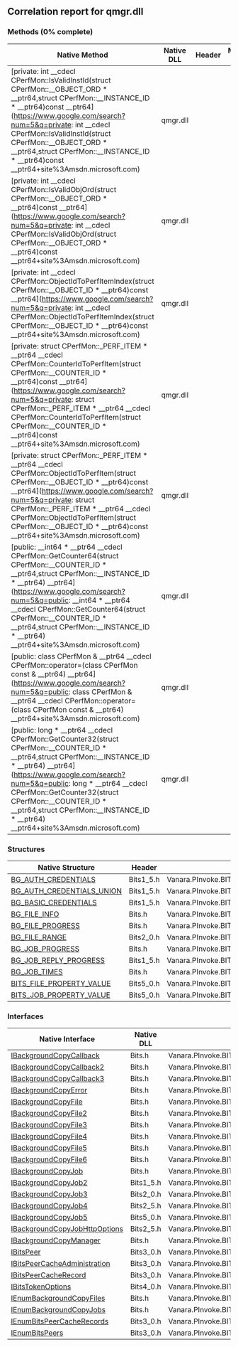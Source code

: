 ## Correlation report for qmgr.dll  
### Methods (0% complete)  
Native Method | Native DLL | Header | Managed Method  
--- | --- | --- | ---  
[private: int __cdecl CPerfMon::IsValidInstId(struct CPerfMon::__OBJECT_ORD * __ptr64,struct CPerfMon::__INSTANCE_ID * __ptr64)const __ptr64](https://www.google.com/search?num=5&q=private: int __cdecl CPerfMon::IsValidInstId(struct CPerfMon::__OBJECT_ORD * __ptr64,struct CPerfMon::__INSTANCE_ID * __ptr64)const __ptr64+site%3Amsdn.microsoft.com) | qmgr.dll |  |   
[private: int __cdecl CPerfMon::IsValidObjOrd(struct CPerfMon::__OBJECT_ORD * __ptr64)const __ptr64](https://www.google.com/search?num=5&q=private: int __cdecl CPerfMon::IsValidObjOrd(struct CPerfMon::__OBJECT_ORD * __ptr64)const __ptr64+site%3Amsdn.microsoft.com) | qmgr.dll |  |   
[private: int __cdecl CPerfMon::ObjectIdToPerfItemIndex(struct CPerfMon::__OBJECT_ID * __ptr64)const __ptr64](https://www.google.com/search?num=5&q=private: int __cdecl CPerfMon::ObjectIdToPerfItemIndex(struct CPerfMon::__OBJECT_ID * __ptr64)const __ptr64+site%3Amsdn.microsoft.com) | qmgr.dll |  |   
[private: struct CPerfMon::_PERF_ITEM * __ptr64 __cdecl CPerfMon::CounterIdToPerfItem(struct CPerfMon::__COUNTER_ID * __ptr64)const __ptr64](https://www.google.com/search?num=5&q=private: struct CPerfMon::_PERF_ITEM * __ptr64 __cdecl CPerfMon::CounterIdToPerfItem(struct CPerfMon::__COUNTER_ID * __ptr64)const __ptr64+site%3Amsdn.microsoft.com) | qmgr.dll |  |   
[private: struct CPerfMon::_PERF_ITEM * __ptr64 __cdecl CPerfMon::ObjectIdToPerfItem(struct CPerfMon::__OBJECT_ID * __ptr64)const __ptr64](https://www.google.com/search?num=5&q=private: struct CPerfMon::_PERF_ITEM * __ptr64 __cdecl CPerfMon::ObjectIdToPerfItem(struct CPerfMon::__OBJECT_ID * __ptr64)const __ptr64+site%3Amsdn.microsoft.com) | qmgr.dll |  |   
[public: __int64 * __ptr64 __cdecl CPerfMon::GetCounter64(struct CPerfMon::__COUNTER_ID * __ptr64,struct CPerfMon::__INSTANCE_ID * __ptr64) __ptr64](https://www.google.com/search?num=5&q=public: __int64 * __ptr64 __cdecl CPerfMon::GetCounter64(struct CPerfMon::__COUNTER_ID * __ptr64,struct CPerfMon::__INSTANCE_ID * __ptr64) __ptr64+site%3Amsdn.microsoft.com) | qmgr.dll |  |   
[public: class CPerfMon & __ptr64 __cdecl CPerfMon::operator=(class CPerfMon const & __ptr64) __ptr64](https://www.google.com/search?num=5&q=public: class CPerfMon & __ptr64 __cdecl CPerfMon::operator=(class CPerfMon const & __ptr64) __ptr64+site%3Amsdn.microsoft.com) | qmgr.dll |  |   
[public: long * __ptr64 __cdecl CPerfMon::GetCounter32(struct CPerfMon::__COUNTER_ID * __ptr64,struct CPerfMon::__INSTANCE_ID * __ptr64) __ptr64](https://www.google.com/search?num=5&q=public: long * __ptr64 __cdecl CPerfMon::GetCounter32(struct CPerfMon::__COUNTER_ID * __ptr64,struct CPerfMon::__INSTANCE_ID * __ptr64) __ptr64+site%3Amsdn.microsoft.com) | qmgr.dll |  |   
### Structures  
Native Structure | Header | Managed Structure  
--- | --- | ---  
[BG_AUTH_CREDENTIALS](http://msdn2.microsoft.com/en-us/library/aa362785) | Bits1_5.h | Vanara.PInvoke.BITS+BG_AUTH_CREDENTIALS  
[BG_AUTH_CREDENTIALS_UNION](http://msdn2.microsoft.com/en-us/library/aa362787) | Bits1_5.h | Vanara.PInvoke.BITS+BG_AUTH_CREDENTIALS+BG_AUTH_CREDENTIALS_UNION  
[BG_BASIC_CREDENTIALS](http://msdn2.microsoft.com/en-us/library/aa362793) | Bits1_5.h | Vanara.PInvoke.BITS+BG_AUTH_CREDENTIALS+BG_AUTH_CREDENTIALS_UNION+BG_BASIC_CREDENTIALS  
[BG_FILE_INFO](http://msdn2.microsoft.com/en-us/library/aa362800) | Bits.h | Vanara.PInvoke.BITS+BG_FILE_INFO  
[BG_FILE_PROGRESS](http://msdn2.microsoft.com/en-us/library/aa362801) | Bits.h | Vanara.PInvoke.BITS+BG_FILE_PROGRESS  
[BG_FILE_RANGE](http://msdn2.microsoft.com/en-us/library/aa362802) | Bits2_0.h | Vanara.PInvoke.BITS+BG_FILE_RANGE  
[BG_JOB_PROGRESS](http://msdn2.microsoft.com/en-us/library/aa362806) | Bits.h | Vanara.PInvoke.BITS+BG_JOB_PROGRESS  
[BG_JOB_REPLY_PROGRESS](http://msdn2.microsoft.com/en-us/library/aa362808) | Bits1_5.h | Vanara.PInvoke.BITS+BG_JOB_REPLY_PROGRESS  
[BG_JOB_TIMES](http://msdn2.microsoft.com/en-us/library/aa362810) | Bits.h | Vanara.PInvoke.BITS+BG_JOB_TIMES  
[BITS_FILE_PROPERTY_VALUE](http://msdn2.microsoft.com/en-us/library/mt147016) | Bits5_0.h | Vanara.PInvoke.BITS+BITS_FILE_PROPERTY_VALUE  
[BITS_JOB_PROPERTY_VALUE](http://msdn2.microsoft.com/en-us/library/hh446784) | Bits5_0.h | Vanara.PInvoke.BITS+BITS_JOB_PROPERTY_VALUE  
### Interfaces  
Native Interface | Native DLL | Header | Managed Interface  
--- | --- | --- | ---  
[IBackgroundCopyCallback](http://msdn2.microsoft.com/en-us/library/aa362867) | Bits.h | Vanara.PInvoke.BITS+IBackgroundCopyCallback  
[IBackgroundCopyCallback2](http://msdn2.microsoft.com/en-us/library/aa362870) | Bits.h | Vanara.PInvoke.BITS+IBackgroundCopyCallback2  
[IBackgroundCopyCallback3](http://msdn2.microsoft.com/en-us/library/mt492760) | Bits.h | Vanara.PInvoke.BITS+IBackgroundCopyCallback3  
[IBackgroundCopyError](http://msdn2.microsoft.com/en-us/library/aa362875) | Bits.h | Vanara.PInvoke.BITS+IBackgroundCopyError  
[IBackgroundCopyFile](http://msdn2.microsoft.com/en-us/library/aa362881) | Bits.h | Vanara.PInvoke.BITS+IBackgroundCopyFile  
[IBackgroundCopyFile2](http://msdn2.microsoft.com/en-us/library/aa362944) | Bits.h | Vanara.PInvoke.BITS+IBackgroundCopyFile2  
[IBackgroundCopyFile3](http://msdn2.microsoft.com/en-us/library/aa362952) | Bits.h | Vanara.PInvoke.BITS+IBackgroundCopyFile3  
[IBackgroundCopyFile4](http://msdn2.microsoft.com/en-us/library/dd904468) | Bits.h | Vanara.PInvoke.BITS+IBackgroundCopyFile4  
[IBackgroundCopyFile5](http://msdn2.microsoft.com/en-us/library/aa362952) | Bits.h | Vanara.PInvoke.BITS+IBackgroundCopyFile5  
[IBackgroundCopyFile6](http://msdn2.microsoft.com/en-us/library/mt492763) | Bits.h | Vanara.PInvoke.BITS+IBackgroundCopyFile6  
[IBackgroundCopyJob](http://msdn2.microsoft.com/en-us/library/aa362973) | Bits.h | Vanara.PInvoke.BITS+IBackgroundCopyJob  
[IBackgroundCopyJob2](http://msdn2.microsoft.com/en-us/library/aa362981) | Bits1_5.h | Vanara.PInvoke.BITS+IBackgroundCopyJob2  
[IBackgroundCopyJob3](http://msdn2.microsoft.com/en-us/library/aa362990) | Bits2_0.h | Vanara.PInvoke.BITS+IBackgroundCopyJob3  
[IBackgroundCopyJob4](http://msdn2.microsoft.com/en-us/library/aa362995) | Bits2_5.h | Vanara.PInvoke.BITS+IBackgroundCopyJob4  
[IBackgroundCopyJob5](http://msdn2.microsoft.com/en-us/library/hh446781) | Bits5_0.h | Vanara.PInvoke.BITS+IBackgroundCopyJob5  
[IBackgroundCopyJobHttpOptions](http://msdn2.microsoft.com/en-us/library/aa964250) | Bits2_5.h | Vanara.PInvoke.BITS+IBackgroundCopyJobHttpOptions  
[IBackgroundCopyManager](http://msdn2.microsoft.com/en-us/library/aa363050) | Bits.h | Vanara.PInvoke.BITS+IBackgroundCopyManager  
[IBitsPeer](http://msdn2.microsoft.com/en-us/library/aa964270) | Bits3_0.h | Vanara.PInvoke.BITS+IBitsPeer  
[IBitsPeerCacheAdministration](http://msdn2.microsoft.com/en-us/library/aa964272) | Bits3_0.h | Vanara.PInvoke.BITS+IBitsPeerCacheAdministration  
[IBitsPeerCacheRecord](http://msdn2.microsoft.com/en-us/library/aa964291) | Bits3_0.h | Vanara.PInvoke.BITS+IBitsPeerCacheRecord  
[IBitsTokenOptions](http://msdn2.microsoft.com/en-us/library/dd904470) | Bits4_0.h | Vanara.PInvoke.BITS+IBitsTokenOptions  
[IEnumBackgroundCopyFiles](http://msdn2.microsoft.com/en-us/library/aa363097) | Bits.h | Vanara.PInvoke.BITS+IEnumBackgroundCopyFiles  
[IEnumBackgroundCopyJobs](http://msdn2.microsoft.com/en-us/library/aa363109) | Bits.h | Vanara.PInvoke.BITS+IEnumBackgroundCopyJobs  
[IEnumBitsPeerCacheRecords](http://msdn2.microsoft.com/en-us/library/aa964302) | Bits3_0.h | Vanara.PInvoke.BITS+IEnumBitsPeerCacheRecords  
[IEnumBitsPeers](http://msdn2.microsoft.com/en-us/library/aa964308) | Bits3_0.h | Vanara.PInvoke.BITS+IEnumBitsPeers  
